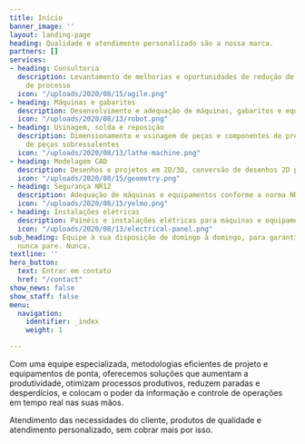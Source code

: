 ```yaml
---
title: Início
banner_image: ''
layout: landing-page
heading: Qualidade e atendimento personalizado são a nossa marca.
partners: []
services:
- heading: Consultoria
  description: Levantamento de melhorias e oportunidades de redução de custos e tempo
    de processo
  icon: "/uploads/2020/08/15/agile.png"
- heading: Máquinas e gabaritos
  description: Desenvolvimento e adequação de máquinas, gabaritos e equipamentos
  icon: "/uploads/2020/08/13/robot.png"
- heading: Usinagem, solda e reposição
  description: Dimensionamento e usinagem de peças e componentes de precisão. Fabricação
    de peças sobressalentes
  icon: "/uploads/2020/08/13/lathe-machine.png"
- heading: Modelagem CAD
  description: Desenhos e projetos em 2D/3D, conversão de desenhos 2D para 3D
  icon: "/uploads/2020/08/15/geometry.png"
- heading: Segurança NR12
  description: Adequação de máquinas e equipamentos conforme a norma NR-12
  icon: "/uploads/2020/08/15/yelmo.png"
- heading: Instalações elétricas
  description: Painéis e instalações elétricas para máquinas e equipamentos industriais
  icon: "/uploads/2020/08/13/electrical-panel.png"
sub_heading: Equipe à sua disposição de domingo à domingo, para garantir que sua produção
  nunca pare. Nunca.
textline: ''
hero_button:
  text: Entrar em contato
  href: "/contact"
show_news: false
show_staff: false
menu:
  navigation:
    identifier: _index
    weight: 1

---
```

Com uma equipe especializada, metodologias eficientes de projeto e equipamentos de ponta, oferecemos soluções que aumentam a produtividade, otimizam processos produtivos, reduzem paradas e desperdícios, e colocam o poder da informação e controle de operações em tempo real nas suas mãos.

Atendimento das necessidades do cliente, produtos de qualidade e atendimento personalizado, sem cobrar mais por isso.